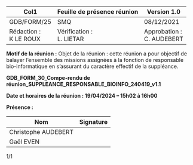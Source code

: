 |Col1|Feuille de présence réunion|Version 1.0|
|---|---|---|
|GDB/FORM/25|SMQ|08/12/2021|
|Rédaction :<br>K LE ROUX|Vérification :<br>L. LIETAR|Approbation :<br>C. AUDEBERT|


**Motif de la réunion :** Objet de la réunion : cette réunion a pour objectif de balayer l’ensemble
des missions assignées à la fonction de responsable bio-informatique en s’assurant du
caractère effectif de la suppléance.

**GDB_FORM_30_Compe-rendu de**
**réunion_SUPPLEANCE_RESPONSABLE_BIOINFO_240419_v1.1**

**Date et horaires de la réunion : 19/04/2024 – 15h02 à 16h00**

**Présence :**



|Nom|Signature|
|---|---|
|Christophe AUDEBERT||
|Gaël EVEN||


1/1

